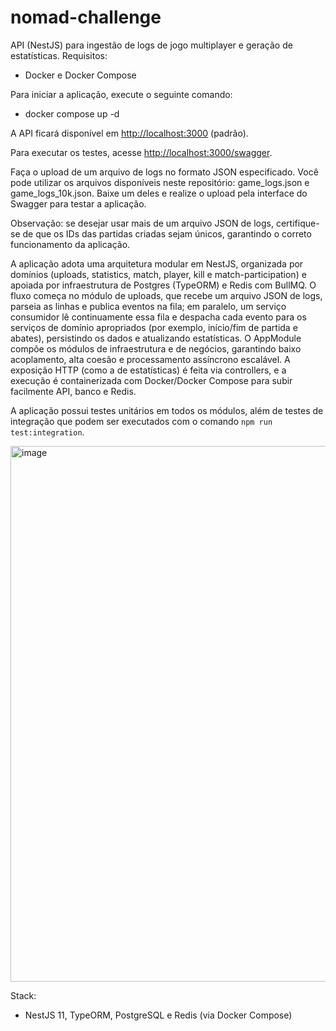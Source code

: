 # nomad-challenge

API (NestJS) para ingestão de logs de jogo multiplayer e geração de estatísticas.
Requisitos:

- Docker e Docker Compose

Para iniciar a aplicação, execute o seguinte comando:

- docker compose up -d

A API ficará disponível em [http://localhost:3000](http://localhost:3000) (padrão).

Para executar os testes, acesse [http://localhost:3000/swagger](http://localhost:3000/swagger).

Faça o upload de um arquivo de logs no formato JSON especificado.
Você pode utilizar os arquivos disponíveis neste repositório: game_logs.json e game_logs_10k.json.
Baixe um deles e realize o upload pela interface do Swagger para testar a aplicação.

Observação: se desejar usar mais de um arquivo JSON de logs, certifique-se de que os IDs das partidas criadas sejam
únicos, garantindo o correto funcionamento da aplicação.

A aplicação adota uma arquitetura modular em NestJS, organizada por domínios (uploads, statistics, match, player, kill e
match-participation) e apoiada por infraestrutura de Postgres (TypeORM) e Redis com BullMQ. O fluxo começa no módulo de
uploads, que recebe um arquivo JSON de logs, parseia as linhas e publica eventos na fila; em paralelo, um serviço
consumidor lê continuamente essa fila e despacha cada evento para os serviços de domínio apropriados (por exemplo,
início/fim de partida e abates), persistindo os dados e atualizando estatísticas. O AppModule compõe os módulos de
infraestrutura e de negócios, garantindo baixo acoplamento, alta coesão e processamento assíncrono escalável. A
exposição HTTP (como a de estatísticas) é feita via controllers, e a execução é containerizada com Docker/Docker Compose
para subir facilmente API, banco e Redis.

A aplicação possui testes unitários em todos os módulos, além de testes de integração que podem ser executados com o
comando
`npm run test:integration`.

<img width="1495" height="857" alt="image" src="https://github.com/user-attachments/assets/29eebc1c-0e39-44b9-ad94-f7a7bd99633c" />

Stack:

- NestJS 11, TypeORM, PostgreSQL e Redis (via Docker Compose)
